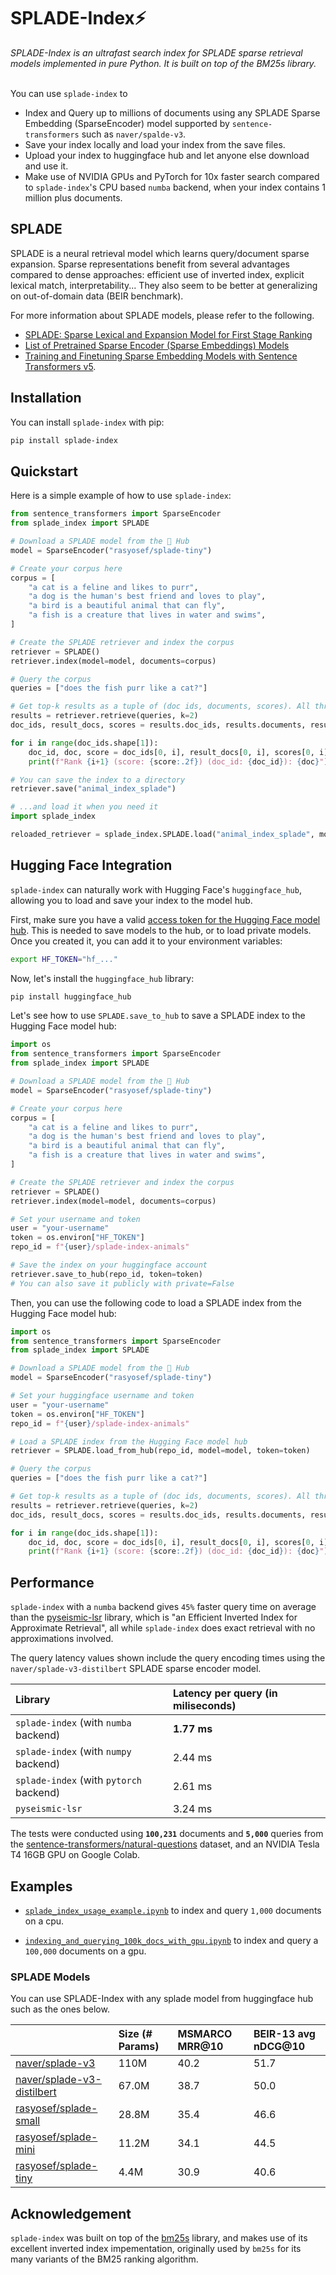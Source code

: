 # SPLADE-Index⚡

<i>
SPLADE-Index is an ultrafast search index for SPLADE sparse retrieval models implemented in pure Python. It is built on top of the BM25s library.
</i>
<br/><br/>

You can use `splade-index` to 
- Index and Query up to millions of documents using any SPLADE Sparse Embedding (SparseEncoder) model supported by `sentence-transformers` such as `naver/spalde-v3`.
- Save your index locally and load your index from the save files.
- Upload your index to huggingface hub and let anyone else download and use it.
- Make use of NVIDIA GPUs and PyTorch for 10x faster search compared to `splade-index`'s CPU based `numba` backend, when your index contains 1 million plus documents.

## SPLADE

SPLADE is a neural retrieval model which learns query/document sparse expansion. Sparse representations benefit from several advantages compared to dense approaches: efficient use of inverted index, explicit lexical match, interpretability... They also seem to be better at generalizing on out-of-domain data (BEIR benchmark).

For more information about SPLADE models, please refer to the following. 
 - [SPLADE: Sparse Lexical and Expansion Model for First Stage Ranking](https://arxiv.org/abs/2107.05720)
 - [List of Pretrained Sparse Encoder (Sparse Embeddings) Models](https://sbert.net/docs/sparse_encoder/pretrained_models.html)
 - [Training and Finetuning Sparse Embedding Models with Sentence Transformers v5](https://huggingface.co/blog/train-sparse-encoder).

## Installation

You can install `splade-index` with pip:

```bash
pip install splade-index
```

## Quickstart

Here is a simple example of how to use `splade-index`:

```python
from sentence_transformers import SparseEncoder
from splade_index import SPLADE

# Download a SPLADE model from the 🤗 Hub
model = SparseEncoder("rasyosef/splade-tiny")

# Create your corpus here
corpus = [
    "a cat is a feline and likes to purr",
    "a dog is the human's best friend and loves to play",
    "a bird is a beautiful animal that can fly",
    "a fish is a creature that lives in water and swims",
]

# Create the SPLADE retriever and index the corpus
retriever = SPLADE()
retriever.index(model=model, documents=corpus)

# Query the corpus
queries = ["does the fish purr like a cat?"]

# Get top-k results as a tuple of (doc ids, documents, scores). All three are arrays of shape (n_queries, k).
results = retriever.retrieve(queries, k=2)
doc_ids, result_docs, scores = results.doc_ids, results.documents, results.scores

for i in range(doc_ids.shape[1]):
    doc_id, doc, score = doc_ids[0, i], result_docs[0, i], scores[0, i]
    print(f"Rank {i+1} (score: {score:.2f}) (doc_id: {doc_id}): {doc}")

# You can save the index to a directory
retriever.save("animal_index_splade")

# ...and load it when you need it
import splade_index

reloaded_retriever = splade_index.SPLADE.load("animal_index_splade", model=model)
```


## Hugging Face Integration

`splade-index` can naturally work with Hugging Face's `huggingface_hub`, allowing you to load and save your index to the model hub.

First, make sure you have a valid [access token for the Hugging Face model hub](https://huggingface.co/settings/tokens). This is needed to save models to the hub, or to load private models. Once you created it, you can add it to your environment variables:

```bash
export HF_TOKEN="hf_..."
```

Now, let's install the `huggingface_hub` library:

```bash
pip install huggingface_hub
```

Let's see how to use `SPLADE.save_to_hub` to save a SPLADE index to the Hugging Face model hub:

```python
import os
from sentence_transformers import SparseEncoder
from splade_index import SPLADE

# Download a SPLADE model from the 🤗 Hub
model = SparseEncoder("rasyosef/splade-tiny")

# Create your corpus here
corpus = [
    "a cat is a feline and likes to purr",
    "a dog is the human's best friend and loves to play",
    "a bird is a beautiful animal that can fly",
    "a fish is a creature that lives in water and swims",
]

# Create the SPLADE retriever and index the corpus
retriever = SPLADE()
retriever.index(model=model, documents=corpus)

# Set your username and token
user = "your-username"
token = os.environ["HF_TOKEN"]
repo_id = f"{user}/splade-index-animals"

# Save the index on your huggingface account
retriever.save_to_hub(repo_id, token=token)
# You can also save it publicly with private=False
```

Then, you can use the following code to load a SPLADE index from the Hugging Face model hub:

```python
import os
from sentence_transformers import SparseEncoder
from splade_index import SPLADE

# Download a SPLADE model from the 🤗 Hub
model = SparseEncoder("rasyosef/splade-tiny")

# Set your huggingface username and token
user = "your-username"
token = os.environ["HF_TOKEN"]
repo_id = f"{user}/splade-index-animals"

# Load a SPLADE index from the Hugging Face model hub
retriever = SPLADE.load_from_hub(repo_id, model=model, token=token)

# Query the corpus
queries = ["does the fish purr like a cat?"]

# Get top-k results as a tuple of (doc ids, documents, scores). All three are arrays of shape (n_queries, k).
results = retriever.retrieve(queries, k=2)
doc_ids, result_docs, scores = results.doc_ids, results.documents, results.scores

for i in range(doc_ids.shape[1]):
    doc_id, doc, score = doc_ids[0, i], result_docs[0, i], scores[0, i]
    print(f"Rank {i+1} (score: {score:.2f}) (doc_id: {doc_id}): {doc}")
```

## Performance

`splade-index` with a `numba` backend gives `45%` faster query time on average than the [pyseismic-lsr](https://github.com/TusKANNy/seismic) library, which is "an Efficient Inverted Index for Approximate Retrieval", all while `splade-index` does exact retrieval with no approximations involved. 

The query latency values shown include the query encoding times using the `naver/splade-v3-distilbert` SPLADE sparse encoder model.  

|Library|Latency per query (in miliseconds)|
|:-|:-|
|`splade-index` (with `numba` backend)|**1.77 ms**|
|`splade-index` (with `numpy` backend)|2.44 ms|
|`splade-index` (with `pytorch` backend)|2.61 ms|
|`pyseismic-lsr`|3.24 ms|

The tests were conducted using **`100,231`** documents and **`5,000`** queries from the [sentence-transformers/natural-questions](https://huggingface.co/datasets/sentence-transformers/natural-questions) dataset, and an NVIDIA Tesla T4 16GB GPU on Google Colab. 

## Examples

- [`splade_index_usage_example.ipynb`](examples/splade_index_usage_example.ipynb) to index and query `1,000` documents on a cpu.

- [`indexing_and_querying_100k_docs_with_gpu.ipynb`](examples/indexing_and_querying_100k_docs_with_gpu.ipynb) to index and query a `100,000` documents on a gpu.

### SPLADE Models

You can use SPLADE-Index with any splade model from huggingface hub such as the ones below.

||Size (# Params)|MSMARCO MRR@10|BEIR-13 avg nDCG@10|
|:---|:----|:-------------------|:------------------|
|[naver/splade-v3](https://huggingface.co/naver/splade-v3)|110M|40.2|51.7|
|[naver/splade-v3-distilbert](https://huggingface.co/naver/splade-v3-distilbert)|67.0M|38.7|50.0|
|[rasyosef/splade-small](https://huggingface.co/rasyosef/splade-small)|28.8M|35.4|46.6|
|[rasyosef/splade-mini](https://huggingface.co/rasyosef/splade-mini)|11.2M|34.1|44.5|
|[rasyosef/splade-tiny](https://huggingface.co/rasyosef/splade-tiny)|4.4M|30.9|40.6|

## Acknowledgement
`splade-index` was built on top of the [bm25s](https://github.com/xhluca/bm25s) library, and makes use of its excellent inverted index impementation, originally used by `bm25s` for its many variants of the BM25 ranking algorithm. 

<!-- ## Citation

You can refer to the library with this BibTeX:

```bibtex
@misc{SPLADE-Index,
  title={SPLADE-Index: A Fast Inverted Search Index for SPLADE Sparse Retrieval Models},
  author={Yosef Worku Alemneh},
  url={https://github.com/rasyosef/splade-index},
  year={2025}
} 
``` -->
